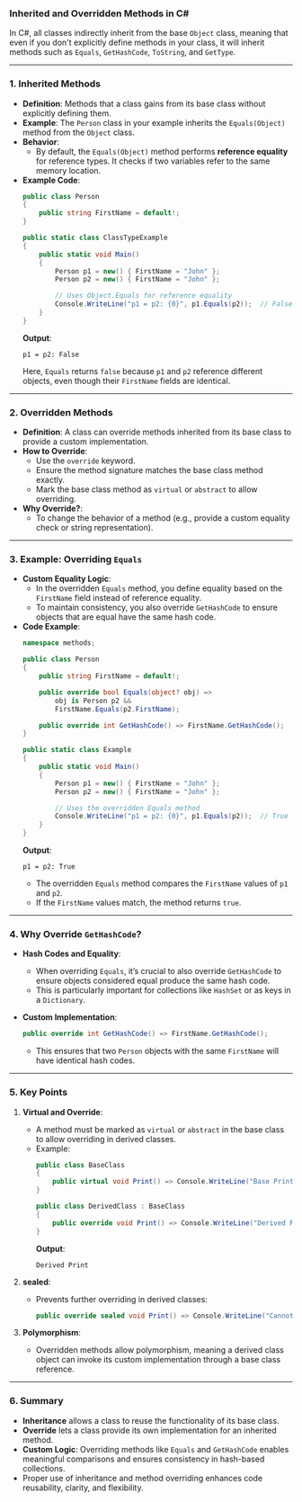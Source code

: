### **Inherited and Overridden Methods in C#**

In C#, all classes indirectly inherit from the base `Object` class, meaning that even if you don't explicitly define methods in your class, it will inherit methods such as `Equals`, `GetHashCode`, `ToString`, and `GetType`.

---

### **1. Inherited Methods**
- **Definition**: Methods that a class gains from its base class without explicitly defining them.
- **Example**: The `Person` class in your example inherits the `Equals(Object)` method from the `Object` class.
- **Behavior**:
  - By default, the `Equals(Object)` method performs **reference equality** for reference types. It checks if two variables refer to the same memory location.
- **Example Code**:
  ```csharp
  public class Person
  {
      public string FirstName = default!;
  }

  public static class ClassTypeExample
  {
      public static void Main()
      {
          Person p1 = new() { FirstName = "John" };
          Person p2 = new() { FirstName = "John" };

          // Uses Object.Equals for reference equality
          Console.WriteLine("p1 = p2: {0}", p1.Equals(p2));  // False
      }
  }
  ```
  **Output**:
  ```
  p1 = p2: False
  ```
  Here, `Equals` returns `false` because `p1` and `p2` reference different objects, even though their `FirstName` fields are identical.

---

### **2. Overridden Methods**
- **Definition**: A class can override methods inherited from its base class to provide a custom implementation.
- **How to Override**:
  - Use the `override` keyword.
  - Ensure the method signature matches the base class method exactly.
  - Mark the base class method as `virtual` or `abstract` to allow overriding.
- **Why Override?**:
  - To change the behavior of a method (e.g., provide a custom equality check or string representation).

---

### **3. Example: Overriding `Equals`**
- **Custom Equality Logic**:
  - In the overridden `Equals` method, you define equality based on the `FirstName` field instead of reference equality.
  - To maintain consistency, you also override `GetHashCode` to ensure objects that are equal have the same hash code.
- **Code Example**:
  ```csharp
  namespace methods;

  public class Person
  {
      public string FirstName = default!;

      public override bool Equals(object? obj) =>
          obj is Person p2 &&
          FirstName.Equals(p2.FirstName);

      public override int GetHashCode() => FirstName.GetHashCode();
  }

  public static class Example
  {
      public static void Main()
      {
          Person p1 = new() { FirstName = "John" };
          Person p2 = new() { FirstName = "John" };

          // Uses the overridden Equals method
          Console.WriteLine("p1 = p2: {0}", p1.Equals(p2));  // True
      }
  }
  ```
  **Output**:
  ```
  p1 = p2: True
  ```
  - The overridden `Equals` method compares the `FirstName` values of `p1` and `p2`.
  - If the `FirstName` values match, the method returns `true`.

---

### **4. Why Override `GetHashCode`?**
- **Hash Codes and Equality**:
  - When overriding `Equals`, it’s crucial to also override `GetHashCode` to ensure objects considered equal produce the same hash code.
  - This is particularly important for collections like `HashSet` or as keys in a `Dictionary`.

- **Custom Implementation**:
  ```csharp
  public override int GetHashCode() => FirstName.GetHashCode();
  ```
  - This ensures that two `Person` objects with the same `FirstName` will have identical hash codes.

---

### **5. Key Points**
1. **Virtual and Override**:
   - A method must be marked as `virtual` or `abstract` in the base class to allow overriding in derived classes.
   - Example:
     ```csharp
     public class BaseClass
     {
         public virtual void Print() => Console.WriteLine("Base Print");
     }

     public class DerivedClass : BaseClass
     {
         public override void Print() => Console.WriteLine("Derived Print");
     }
     ```
     **Output**:
     ```
     Derived Print
     ```

2. **sealed**:
   - Prevents further overriding in derived classes:
     ```csharp
     public override sealed void Print() => Console.WriteLine("Cannot be overridden further");
     ```

3. **Polymorphism**:
   - Overridden methods allow polymorphism, meaning a derived class object can invoke its custom implementation through a base class reference.

---

### **6. Summary**
- **Inheritance** allows a class to reuse the functionality of its base class.
- **Override** lets a class provide its own implementation for an inherited method.
- **Custom Logic**: Overriding methods like `Equals` and `GetHashCode` enables meaningful comparisons and ensures consistency in hash-based collections.
- Proper use of inheritance and method overriding enhances code reusability, clarity, and flexibility.